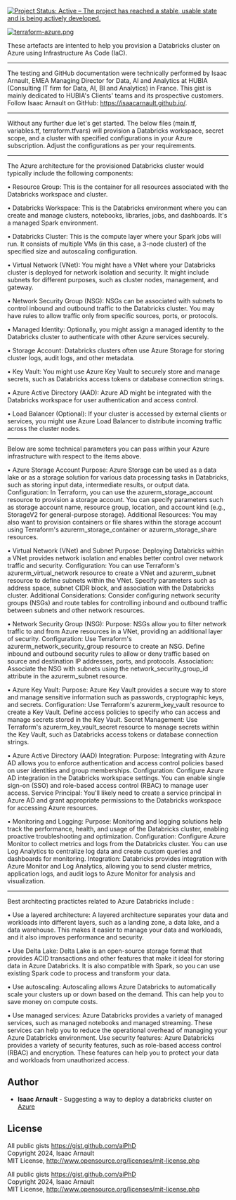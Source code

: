 [![Project Status: Active – The project has reached a stable, usable state and is being actively developed.](https://www.repostatus.org/badges/latest/active.svg)](https://www.repostatus.org/#active)

[![terraform-azure.png](https://i.postimg.cc/Nf45HtZR/terraform-azure.png)](https://postimg.cc/VdJYxxfN)

These artefacts are intented to help you provision a Databricks cluster on Azure using Infrastructure As Code (IaC).

<hr>

The testing and GitHub documentation were technically performed by Isaac Arnault, EMEA Managing Director for Data, AI and Analytics at HUBIA (Consulting IT firm for Data, AI, BI and Analytics) in France. This gist is mainly dedicated to HUBIA's Clients' teams and its prospective customers. Follow Isaac Arnault on GitHub: https://isaacarnault.github.io/.

<hr>

Without any further due let's get started.
The below files (main.tf, variables.tf, terraform.tfvars) will provision a Databricks workspace, secret scope, and a cluster with specified configurations in your Azure subscription. Adjust the configurations as per your requirements.

<hr>

The Azure architecture for the provisioned Databricks cluster would typically include the following components:

• Resource Group: This is the container for all resources associated with the Databricks workspace and cluster.

• Databricks Workspace: This is the Databricks environment where you can create and manage clusters, notebooks, libraries, jobs, and dashboards. It's a managed Spark environment.

• Databricks Cluster: This is the compute layer where your Spark jobs will run. It consists of multiple VMs (in this case, a 3-node cluster) of the specified size and autoscaling configuration.

• Virtual Network (VNet): You might have a VNet where your Databricks cluster is deployed for network isolation and security. It might include subnets for different purposes, such as cluster nodes, management, and gateway.

• Network Security Group (NSG): NSGs can be associated with subnets to control inbound and outbound traffic to the Databricks cluster. You may have rules to allow traffic only from specific sources, ports, or protocols.

• Managed Identity: Optionally, you might assign a managed identity to the Databricks cluster to authenticate with other Azure services securely.

• Storage Account: Databricks clusters often use Azure Storage for storing cluster logs, audit logs, and other metadata.

• Key Vault: You might use Azure Key Vault to securely store and manage secrets, such as Databricks access tokens or database connection strings.

• Azure Active Directory (AAD): Azure AD might be integrated with the Databricks workspace for user authentication and access control.

• Load Balancer (Optional): If your cluster is accessed by external clients or services, you might use Azure Load Balancer to distribute incoming traffic across the cluster nodes.

<hr>
Below are some technical parameters you can pass within your Azure infrastructure with respect to the items above.

• Azure Storage Account
Purpose: Azure Storage can be used as a data lake or as a storage solution for various data processing tasks in Databricks, such as storing input data, intermediate results, or output data.
Configuration: In Terraform, you can use the azurerm_storage_account resource to provision a storage account. You can specify parameters such as storage account name, resource group, location, and account kind (e.g., StorageV2 for general-purpose storage).
Additional Resources: You may also want to provision containers or file shares within the storage account using Terraform's azurerm_storage_container or azurerm_storage_share resources.

• Virtual Network (VNet) and Subnet
Purpose: Deploying Databricks within a VNet provides network isolation and enables better control over network traffic and security.
Configuration: You can use Terraform's azurerm_virtual_network resource to create a VNet and azurerm_subnet resource to define subnets within the VNet. Specify parameters such as address space, subnet CIDR block, and association with the Databricks cluster.
Additional Considerations: Consider configuring network security groups (NSGs) and route tables for controlling inbound and outbound traffic between subnets and other network resources.

• Network Security Group (NSG):
Purpose: NSGs allow you to filter network traffic to and from Azure resources in a VNet, providing an additional layer of security.
Configuration: Use Terraform's azurerm_network_security_group resource to create an NSG. Define inbound and outbound security rules to allow or deny traffic based on source and destination IP addresses, ports, and protocols.
Association: Associate the NSG with subnets using the network_security_group_id attribute in the azurerm_subnet resource.

• Azure Key Vault:
Purpose: Azure Key Vault provides a secure way to store and manage sensitive information such as passwords, cryptographic keys, and secrets.
Configuration: Use Terraform's azurerm_key_vault resource to create a Key Vault. Define access policies to specify who can access and manage secrets stored in the Key Vault.
Secret Management: Use Terraform's azurerm_key_vault_secret resource to manage secrets within the Key Vault, such as Databricks access tokens or database connection strings.

• Azure Active Directory (AAD) Integration:
Purpose: Integrating with Azure AD allows you to enforce authentication and access control policies based on user identities and group memberships.
Configuration: Configure Azure AD integration in the Databricks workspace settings. You can enable single sign-on (SSO) and role-based access control (RBAC) to manage user access.
Service Principal: You'll likely need to create a service principal in Azure AD and grant appropriate permissions to the Databricks workspace for accessing Azure resources.

• Monitoring and Logging:
Purpose: Monitoring and logging solutions help track the performance, health, and usage of the Databricks cluster, enabling proactive troubleshooting and optimization.
Configuration: Configure Azure Monitor to collect metrics and logs from the Databricks cluster. You can use Log Analytics to centralize log data and create custom queries and dashboards for monitoring.
Integration: Databricks provides integration with Azure Monitor and Log Analytics, allowing you to send cluster metrics, application logs, and audit logs to Azure Monitor for analysis and visualization.

<hr>
Best architecting practictes related to Azure Databricks include :

• Use a layered architecture: A layered architecture separates your data and workloads into different layers, such as a landing zone, a data lake, and a data warehouse. This makes it easier to manage your data and workloads, and it also improves performance and security.

• Use Delta Lake: Delta Lake is an open-source storage format that provides ACID transactions and other features that make it ideal for storing data in Azure Databricks. It is also compatible with Spark, so you can use existing Spark code to process and transform your data.

• Use autoscaling: Autoscaling allows Azure Databricks to automatically scale your clusters up or down based on the demand. This can help you to save money on compute costs.

• Use managed services: Azure Databricks provides a variety of managed services, such as managed notebooks and managed streaming. These services can help you to reduce the operational overhead of managing your Azure Databricks environment.
Use security features: Azure Databricks provides a variety of security features, such as role-based access control (RBAC) and encryption. These features can help you to protect your data and workloads from unauthorized access.


## Author

* **Isaac Arnault** - Suggesting a way to deploy a databricks cluster on [Azure](https://azure.microsoft.com)

## License

All public gists https://gist.github.com/aiPhD<br>
Copyright 2024, Isaac Arnault<br>
MIT License, http://www.opensource.org/licenses/mit-license.php

All public gists https://gist.github.com/aiPhD<br>
Copyright 2024, Isaac Arnault<br>
MIT License, http://www.opensource.org/licenses/mit-license.php
